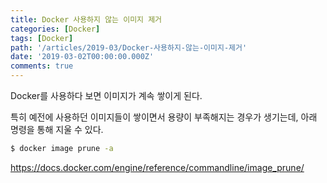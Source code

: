```yaml
---
title: Docker 사용하지 않는 이미지 제거
categories: [Docker]
tags: [Docker]
path: '/articles/2019-03/Docker-사용하지-않는-이미지-제거'
date: '2019-03-02T00:00:00.000Z'
comments: true
---
```


Docker를 사용하다 보면 이미지가 계속 쌓이게 된다.

특히 예전에 사용하던 이미지들이 쌓이면서 용량이 부족해지는 경우가 생기는데, 아래 명령을 통해 지울 수 있다.

```bash
$ docker image prune -a
```

https://docs.docker.com/engine/reference/commandline/image_prune/
